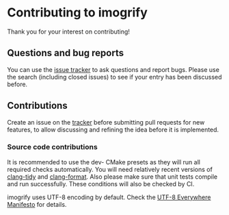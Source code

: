 # Contributing to imogrify

Thank you for your interest on contributing!

## Questions and bug reports

You can use the [issue tracker](https://github.com/joseasoler/imogrify/issues) to ask questions and report bugs. Please use the search (including closed issues) to see if your entry has been discussed before.

## Contributions

Create an issue on the [tracker](https://github.com/joseasoler/imogrify/issues) before submitting pull requests for new features, to allow discussing and refining the idea before it is implemented.

### Source code contributions

It is recommended to use the dev- CMake presets as they will run all required checks automatically. You will need relatively recent versions of [clang-tidy](https://clang.llvm.org/extra/clang-tidy) and [clang-format](https://clang.llvm.org/docs/ClangFormat.html). Also please make sure that unit tests compile and run successfully. These conditions will also be checked by CI.

imogrify uses UTF-8 encoding by default. Check the [UTF-8 Everywhere Manifesto](http://utf8everywhere.org) for details.
